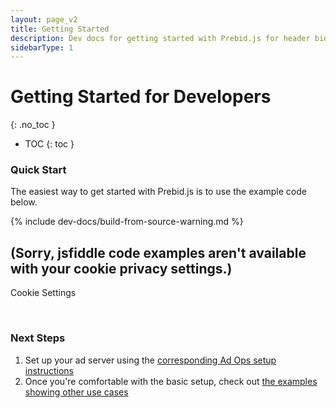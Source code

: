 ```yaml
---
layout: page_v2
title: Getting Started
description: Dev docs for getting started with Prebid.js for header bidding
sidebarType: 1
---
```




# Getting Started for Developers
{: .no_toc }

* TOC
{: toc }

### Quick Start

The easiest way to get started with Prebid.js is to use the example code below.

{% include dev-docs/build-from-source-warning.md %}

<!-- JSFiddle -->
<div id="jsfiddle" class="col-md-12">
<h2>(Sorry, jsfiddle code examples aren't available with your cookie privacy settings.)</h2>
<p><a class="optanon-show-settings">Cookie Settings</a></p><br/>
</div>

<script type="text/javascript">
Optanon.InsertHtml('<iframe width="100%" height="1600" src="//jsfiddle.net/Prebid_Examples/bryzc7g6/embedded/html,result/" allowfullscreen="allowfullscreen" frameborder="0"></iframe>', 'jsfiddle', null, {deleteSelectorContent: true}, 3);
</script>

### Next Steps

1. Set up your ad server using the [corresponding Ad Ops setup instructions]({{site.baseurl}}/adops/send-all-bids-adops.html)
2. Once you're comfortable with the basic setup, check out [the examples showing other use cases]({{site.baseurl}}/dev-docs/examples/basic-example.html)
